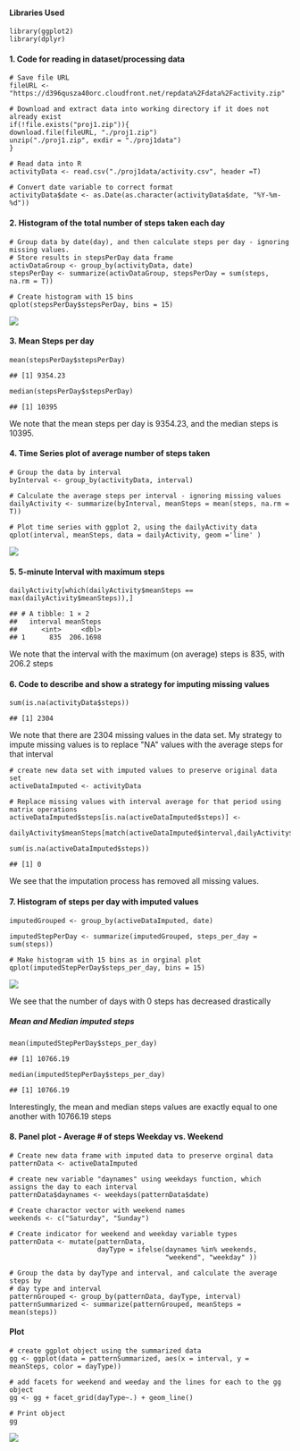 #### Libraries Used

    library(ggplot2)
    library(dplyr)

#### 1. Code for reading in dataset/processing data

    # Save file URL
    fileURL <- "https://d396qusza40orc.cloudfront.net/repdata%2Fdata%2Factivity.zip"

    # Download and extract data into working directory if it does not already exist
    if(!file.exists("proj1.zip")){
    download.file(fileURL, "./proj1.zip")
    unzip("./proj1.zip", exdir = "./proj1data")
    }

    # Read data into R
    activityData <- read.csv("./proj1data/activity.csv", header =T)

    # Convert date variable to correct format
    activityData$date <- as.Date(as.character(activityData$date, "%Y-%m-%d"))

#### 2. Histogram of the total number of steps taken each day

    # Group data by date(day), and then calculate steps per day - ignoring missing values.  
    # Store results in stepsPerDay data frame
    activDataGroup <- group_by(activityData, date)
    stepsPerDay <- summarize(activDataGroup, stepsPerDay = sum(steps, na.rm = T))
                                
    # Create histogram with 15 bins
    qplot(stepsPerDay$stepsPerDay, bins = 15)

![](steps_per_day_hist-1.png)

#### 3. Mean Steps per day

    mean(stepsPerDay$stepsPerDay)

    ## [1] 9354.23

    median(stepsPerDay$stepsPerDay)

    ## [1] 10395

We note that the mean steps per day is 9354.23, and the median steps is
10395.

#### 4. Time Series plot of average number of steps taken

    # Group the data by interval
    byInterval <- group_by(activityData, interval)

    # Calculate the average steps per interval - ignoring missing values
    dailyActivity <- summarize(byInterval, meanSteps = mean(steps, na.rm = T))

    # Plot time series with ggplot 2, using the dailyActivity data
    qplot(interval, meanSteps, data = dailyActivity, geom ='line' )

![](daily_activity_plot-1.png)

#### 5. 5-minute Interval with maximum steps

    dailyActivity[which(dailyActivity$meanSteps == max(dailyActivity$meanSteps)),]

    ## # A tibble: 1 × 2
    ##   interval meanSteps
    ##      <int>     <dbl>
    ## 1      835  206.1698

We note that the interval with the maximum (on average) steps is 835,
with 206.2 steps

#### 6. Code to describe and show a strategy for imputing missing values

    sum(is.na(activityData$steps))

    ## [1] 2304

We note that there are 2304 missing values in the data set. My strategy
to impute missing values is to replace "NA" values with the average
steps for that interval

    # create new data set with imputed values to preserve original data set
    activeDataImputed <- activityData

    # Replace missing values with interval average for that period using matrix operations
    activeDataImputed$steps[is.na(activeDataImputed$steps)] <- 
        dailyActivity$meanSteps[match(activeDataImputed$interval,dailyActivity$interval)]

    sum(is.na(activeDataImputed$steps))

    ## [1] 0

We see that the imputation process has removed all missing values.

#### 7. Histogram of steps per day with imputed values

    imputedGrouped <- group_by(activeDataImputed, date)

    imputedStepPerDay <- summarize(imputedGrouped, steps_per_day = sum(steps))

    # Make histogram with 15 bins as in orginal plot
    qplot(imputedStepPerDay$steps_per_day, bins = 15)

![](histogram_imputed-1.png)

We see that the number of days with 0 steps has decreased drastically

##### Mean and Median imputed steps

    mean(imputedStepPerDay$steps_per_day)

    ## [1] 10766.19

    median(imputedStepPerDay$steps_per_day)

    ## [1] 10766.19

Interestingly, the mean and median steps values are exactly equal to one
another with 10766.19 steps

#### 8. Panel plot - Average \# of steps Weekday vs. Weekend

    # Create new data frame with imputed data to preserve orginal data
    patternData <- activeDataImputed

    # create new variable "daynames" using weekdays function, which assigns the day to each interval
    patternData$daynames <- weekdays(patternData$date)

    # Create charactor vector with weekend names 
    weekends <- c("Saturday", "Sunday")

    # Create indicator for weekend and weekday variable types
    patternData <- mutate(patternData, 
                          dayType = ifelse(daynames %in% weekends, 
                                           "weekend", "weekday" ))

    # Group the data by dayType and interval, and calculate the average steps by 
    # day type and interval
    patternGrouped <- group_by(patternData, dayType, interval)
    patternSummarized <- summarize(patternGrouped, meanSteps = mean(steps))

#### Plot

    # create ggplot object using the summarized data
    gg <- ggplot(data = patternSummarized, aes(x = interval, y = meanSteps, color = dayType))

    # add facets for weekend and weeday and the lines for each to the gg object
    gg <- gg + facet_grid(dayType~.) + geom_line()

    # Print object
    gg

![](weekend_vs_weekday_plot-1.png)
